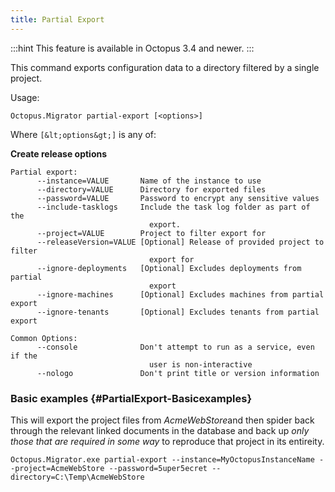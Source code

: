 ```yaml
---
title: Partial Export
---
```


:::hint
This feature is available in Octopus 3.4 and newer.
:::

This command exports configuration data to a directory filtered by a single project.

Usage:

```text
Octopus.Migrator partial-export [<options>]
```

Where `[&lt;options&gt;]` is any of:

**Create release options**

```text
Partial export:
      --instance=VALUE       Name of the instance to use
      --directory=VALUE      Directory for exported files
      --password=VALUE       Password to encrypt any sensitive values
      --include-tasklogs     Include the task log folder as part of the
                               export.
      --project=VALUE        Project to filter export for
      --releaseVersion=VALUE [Optional] Release of provided project to filter
                               export for
      --ignore-deployments   [Optional] Excludes deployments from partial
                               export
      --ignore-machines      [Optional] Excludes machines from partial export
      --ignore-tenants       [Optional] Excludes tenants from partial export

Common Options:
      --console              Don't attempt to run as a service, even if the
                               user is non-interactive
      --nologo               Don't print title or version information
```

### Basic examples {#PartialExport-Basicexamples}

This will export the project files from *AcmeWebStore*and then spider back through the relevant linked documents in the database and back up *only those that are required in some way* to reproduce that project in its entireity.

```text
Octopus.Migrator.exe partial-export --instance=MyOctopusInstanceName --project=AcmeWebStore --password=5uper5ecret --directory=C:\Temp\AcmeWebStore
```
